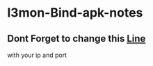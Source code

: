 # l3mon-Bind-apk-notes

## Dont Forget to change this <a href="https://github.com/swagkarna/l3mon-Bind-apk-notes/blob/02414ac3cc5a5ac9045ef9e1fca4c8b3427fb5fe/etechd/l3mon/IOSocket.smali#L77">Line</a>
with your ip and port 


